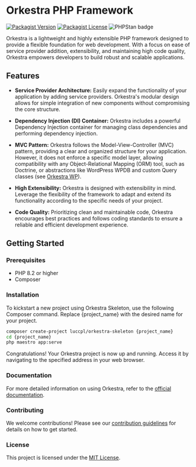 # Orkestra PHP Framework

<!-- badges area start -->
[![Packagist Version](https://img.shields.io/packagist/v/luccpl/orkestra)](https://packagist.org/packages/luccpl/orkestra)
[![Packagist License](https://img.shields.io/packagist/l/luccpl/orkestra)](https://github.com/Luc-cpl/orkestra/blob/main/LICENSE)
![PHPStan badge](https://img.shields.io/badge/PHPStan-level%209-brightgreen)
<!-- badges area end -->

Orkestra is a lightweight and highly extensible PHP framework designed to provide a flexible foundation for web development. With a focus on ease of service provider addition, extensibility, and maintaining high code quality, Orkestra empowers developers to build robust and scalable applications.

## Features

- **Service Provider Architecture:** Easily expand the functionality of your application by adding service providers. Orkestra's modular design allows for simple integration of new components without compromising the core structure.

- **Dependency Injection (DI) Container:** Orkestra includes a powerful Dependency Injection container for managing class dependencies and performing dependency injection.

- **MVC Pattern:** Orkestra follows the Model-View-Controller (MVC) pattern, providing a clear and organized structure for your application. However, it does not enforce a specific model layer, allowing compatibility with any Object-Relational Mapping (ORM) tool, such as Doctrine, or abstractions like WordPress WPDB and custom Query classes (see [Orkestra WP](https://github.com/Luc-cpl/orkestra-wp)).

- **High Extensibility:** Orkestra is designed with extensibility in mind. Leverage the flexibility of the framework to adapt and extend its functionality according to the specific needs of your project.

- **Code Quality:** Prioritizing clean and maintainable code, Orkestra encourages best practices and follows coding standards to ensure a reliable and efficient development experience.

## Getting Started

### Prerequisites

- PHP 8.2 or higher
- Composer

### Installation
To kickstart a new project using Orkestra Skeleton, use the following Composer command. Replace {project_name} with the desired name for your project.
```bash
composer create-project luccpl/orkestra-skeleton {project_name}
cd {project_name}
php maestro app:serve
```
Congratulations! Your Orkestra project is now up and running. Access it by navigating to the specified address in your web browser.

### Documentation
For more detailed information on using Orkestra, refer to the [official documentation](https://orkestra.lucascarvalho.site).

### Contributing
We welcome contributions! Please see our [contribution guidelines](https://orkestra.lucascarvalho.site/docs/contributing/guidelines) for details on how to get started.

### License
This project is licensed under the [MIT License](https://orkestra.lucascarvalho.site/docs/license).
